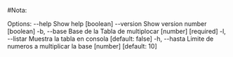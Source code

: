 #Nota:

Options:
      --help     Show help                                             [boolean]
      --version  Show version number                                   [boolean]
  -b, --base     Base de la Tabla de multiplocar             [number] [required]
  -l, --listar   Muestra la tabla en consola                    [default: false]
  -h, --hasta    Limite de numeros a multiplicar la base  [number] [default: 10]